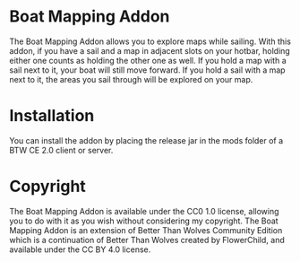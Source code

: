 # Boat Mapping Addon
The Boat Mapping Addon allows you to explore maps while sailing. With this addon, if you have a sail and a map in adjacent slots on your hotbar, holding either one counts as holding the other one as well. If you hold a map with a sail next to it, your boat will still move forward. If you hold a sail with a map next to it, the areas you sail through will be explored on your map.

# Installation
You can install the addon by placing the release jar in the mods folder of a BTW CE 2.0 client or server.

# Copyright
The Boat Mapping Addon is available under the CC0 1.0 license, allowing you to do with it as you wish without considering my copyright. The Boat Mapping Addon is an extension of Better Than Wolves Community Edition which is a continuation of Better Than Wolves created by FlowerChild, and available under the CC BY 4.0 license.